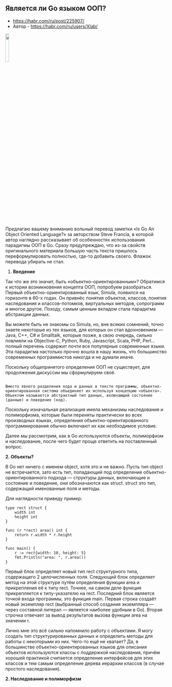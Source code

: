 ## Является ли Go языком ООП?

* https://habr.com/ru/post/225907/
* Автор - https://habr.com/ru/users/Xlab/

<img src="https://habrastorage.org/r/w1560/getpro/habr/post_images/72a/bbe/3ac/72abbe3acdc6311040c12b068fb8b95b.png"  width=15% />

Предлагаю вашему вниманию вольный перевод заметки «Is Go An Object Oriented Language?» за авторством Steve Francia, в которой автор наглядно рассказывает об особенностях использования парадигмы ООП в Go. Сразу предупреждаю, что из-за свойств оригинального материала большую часть текста пришлось переформулировать полностью, где-то добавить своего. Флажок перевода убирать не стал.

1. **Введение**

Так что же это значит, быть «объектно-ориентированным»? Обратимся к истории возникновения концепта ООП, попробуем разобраться.
Первый объектно-ориентированный язык, Simula, появился на горизонте в 60-x годах. Он привнёс понятия объектов, классов, понятия наследования и классов-потомков, виртуальных методов, сопрограмм и многое другое. Походу, самым ценным вкладом стала парадигма абстракции данных.

Вы можете быть не знакомы со Simula, но, вне всяких сомнений, точно знаете некоторые из тех языков, для которых он стал вдохновением — Java, C++, C# и Smalltalk, которые позже, в свою очередь, сильно повлияли на Objective-C, Python, Ruby, Javascript, Scala, PHP, Perl… полный перечень содержит почти все популярные современные языки. Эта парадигма настолько прочно вошла в нашу жизнь, что большинство современных программистов никогда и не думали иначе.

Поскольку общепринятого определения ООП не существует, для продолжения дискуссии мы сформулируем своё.

<code>
Вместо явного разделения кода и данных в тексте программы, объектно-ориентированная система объединяет их используя концепцию «объекта». Объектом называется абстрактный тип данных, включающий состояние (данные) и поведение (код).
</code>


Поскольку изначальная реализация имела механизмы наследования и полиморфизма, которые были переняты практически во всех производных языках, определения объектно-ориентированного программирования обычно включают их как необходимое условие.

Далее мы рассмотрим, как в Go используются объекты, полиморфизм и наследование, после чего будет проще ответить на поставленный вопрос.

**2. Объекты?**

В Go нет ничего с именем object, хотя это и не важно. Пусть тип object не встречается, зато есть тип, попадающий под определение объектно-ориентированного подхода — структуры данных, включающие и состояние и поведение, они обозначаются как struct. struct это тип, содержащий именованные поля и методы.

Для наглядности приведу пример:
```
type rect struct {
    width int
    height int
}

func (r *rect) area() int {
    return r.width * r.height
}

func main() {
    r := rect{width: 10, height: 5}
    fmt.Println("area: ", r.area())
}
```

Первый блок определяет новый тип rect структурного типа, содержащего 2 целочисленных поля. Следующий блок определяет метод на этой структуре путём определения функции area и прикрепления её к типу rect. Точнее, на самом деле функция прикрепляется к типу-указателю на rect.
Последний блок является точкой входа программы, это функция main. Первая строка создаёт новый экземпляр rect (выбранный способ создания экземпляра — через составной литерал — является наиболее удобным в Go). Вторая строчка отвечает за вывод результатов вызова функции area на значении r.

Лично мне это всё сильно напомнило работу с объектами. Я могу создать тип структурированных данных и определить методы для работы с некоторыми из них.
Чего-то ещё не хватает? Да, в большинстве объектно-ориентированных языков для описания объектов используются классы с поддержкой наследования, причём хорошей практикой считается определение интерфейсов для этих классов и тем самым определение дерева иерархии классов (в случае простого наследования).

**2. Наследование и полиморфизм**